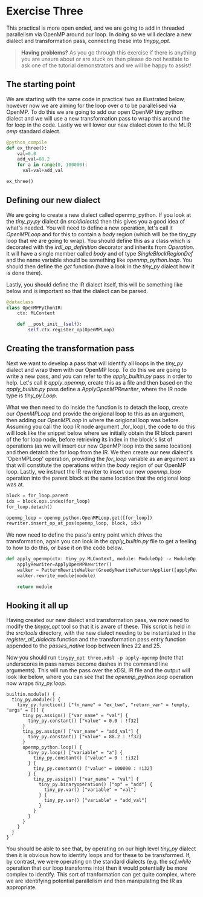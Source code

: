 # Exercise Three

This practical is more open ended, and we are going to add in threaded parallelism via OpenMP around our loop. In doing so we will declare a new dialect and transformation pass, connecting these into _tinypy_opt_.

>**Having problems?**
> As you go through this exercise if there is anything you are unsure about or are stuck on then please do not hesitate to ask one of the tutorial demonstrators and we will be happy to assist!

## The starting point

We are starting with the same code in practical two as illustrated below, however now we are aiming for the loop over _a_ to be parallelised via OpenMP. To do this we are going to add our open OpenMP tiny python dialect and we will use a new transformation pass to wrap this around the for loop in the code. Lastly we will lower our new dialect down to the MLIR _omp_ standard dialect.

```python
@python_compile
def ex_three():
    val=0.0
    add_val=88.2
    for a in range(0, 100000):
      val=val+add_val

ex_three()
```

## Defining our new dialect

We are going to create a new dialect called openmp_python. If you look at the _tiny_py.py_ dialect (in _src/dialects_) then this gives you a good idea of what's needed. You will need to define a new operation, let's call it _OpenMPLoop_ and for this to contain a _body_ region (which will be the tiny_py loop that we are going to wrap). You should define this as a class which is decorated with the _irdl_op_definition_ decorator and inherits from _Operation_. It will have a single member called _body_ and of type _SingleBlockRegionDef_ and the name variable should be something like _openmp_python.loop_. You should then define the _get_ function (have a look in the _tiny_py_ dialect how it is done there).

Lastly, you should define the IR dialect itself, this will be something like below and is important so that the dialect can be parsed.

```python
@dataclass
class OpenMPPythonIR:
    ctx: MLContext

    def __post_init__(self):
        self.ctx.register_op(OpenMPLoop)
```

## Creating the transformation pass

Next we want to develop a pass that will identify all loops in the _tiny_py_ dialect and wrap them with our OpenMP loop. To do this we are going to write a new pass, and you can refer to the _apply_builtin.py_ pass in order to help. Let's call it _apply_openmp_, create this as a file and then based on the _apply_builtin.py_ pass define a _ApplyOpenMPRewriter_, where the IR node type is _tiny_py.Loop_. 

What we then need to do inside the function is to detach the loop, create our _OpenMPLoop_ and provide the origional loop to this as an argument, then adding our _OpenMPLoop_ in where the origional loop was before. Assuming you call the loop IR node argument _for_loop), the code to do this will look like the snippet below where we initially obtain the IR block parent of the for loop node, before retrieving its index in the block's list of operations (as we will insert our new OpenMP loop into the same location) and then detatch the for loop from the IR. We then create our new dialect's 'OpenMPLoop' operation, providing the _for_loop_ variable as an argument as that will constitute the operations within the _body_ region of our OpenMP loop. Lastly, we instruct the IR rewriter to insert our new _openmp_loop_ operation into the parent block at the same location that the origional loop was at.

```python
block = for_loop.parent
idx = block.ops.index(for_loop)
for_loop.detach()

openmp_loop = openmp_python.OpenMPLoop.get([for_loop])
rewriter.insert_op_at_pos(openmp_loop, block, idx)        
```

We now need to define the pass's entry point which drives the transformation, again you can look in the _apply_builtin.py_ file to get a feeling to how to do this, or base it on the code below.

```python
def apply_openmp(ctx: tiny_py.MLContext, module: ModuleOp) -> ModuleOp:
    applyRewriter=ApplyOpenMPRewriter()
    walker = PatternRewriteWalker(GreedyRewritePatternApplier([applyRewriter]), apply_recursively=False)
    walker.rewrite_module(module)

    return module
```

## Hooking it all up

Having created our new dialect and transformation pass, we now need to modify the _tinypy_opt_ tool so that it is aware of these. This script is held in the _src/tools_ directory, with the new dialect needing to be instantiated in the _register_all_dialects_ function and the transformation pass entry function appended to the _passes_native_ loop between lines 22 and 25.

Now you should run `tinypy_opt three.xdsl -p apply-openmp` (note that underscores in pass names become dashes in the command line arguments). This will run the pass over the xDSL IR file and the output will look like below, where you can see that the _openmp_python.loop_ operation now wraps _tiny_py.loop_.

```
builtin.module() {
  tiny_py.module() {
    tiny_py.function() ["fn_name" = "ex_two", "return_var" = !empty, "args" = []] {
      tiny_py.assign() ["var_name" = "val"] {
        tiny_py.constant() ["value" = 0.0 : !f32]
      }
      tiny_py.assign() ["var_name" = "add_val"] {
        tiny_py.constant() ["value" = 88.2 : !f32]
      }
      openmp_python.loop() {
        tiny_py.loop() ["variable" = "a"] {
          tiny_py.constant() ["value" = 0 : !i32]
        } {
          tiny_py.constant() ["value" = 100000 : !i32]
        } {
          tiny_py.assign() ["var_name" = "val"] {
            tiny_py.binaryoperation() ["op" = "add"] {
              tiny_py.var() ["variable" = "val"]
            } {
              tiny_py.var() ["variable" = "add_val"]
            }
          }
        }
      }
    }
  }
}
```

You should be able to see that, by operating on our high level _tiny_py_ dialect then it is obvious how to identify loops and for these to be transformed. If, by contrast, we were operating on the standard dialects (e.g. the _scf.while_ operation that our loop transforms into) then it would potentially be more complex to identify. This sort of tranformation can get quite complex, where we are identifying potential parallelism and then manipulating the IR as appropriate.




